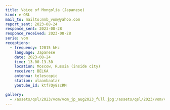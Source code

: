 ```yaml
---
title: Voice of Mongolia (Japanese)
kind: e-QSL
mail_to: mailto:mnb_vom@yahoo.com
report_sent: 2023-08-24
responce_sent: 2023-08-28
responce_received: 2023-08-28
serie: vom
receptions:
  - frequency: 12015 kHz
    language: Japanese
    date: 2023-08-24
    time: 13.00-13.30
    location: Moscow, Russia (inside city)
    receiver: BELKA
    antenna: telescopic
    station: ulaanbaatar
    youtube_id: ktf7Qy8scRM

gallery:
  - /assets/qsl/2023/vom/vom_jp_aug2023_full.jpg:/assets/qsl/2023/vom/vom_jp_aug2023_small.jpg
---
```

